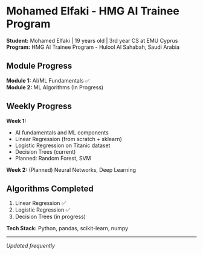 # Mohamed Elfaki - HMG AI Trainee Program

**Student:** Mohamed Elfaki | 19 years old | 3rd year CS at EMU Cyprus  
**Program:** HMG AI Trainee Program - Hulool Al Sahabah, Saudi Arabia

## Module Progress
**Module 1:** AI/ML Fundamentals ✅  
**Module 2:** ML Algorithms (In Progress)

## Weekly Progress

**Week 1:**
- AI fundamentals and ML components
- Linear Regression (from scratch + sklearn) 
- Logistic Regression on Titanic dataset
- Decision Trees (current)
- Planned: Random Forest, SVM

**Week 2:** (Planned)
Neural Networks, Deep Learning

## Algorithms Completed
1. Linear Regression ✅
2. Logistic Regression ✅  
3. Decision Trees (in progress)

**Tech Stack:** Python, pandas, scikit-learn, numpy

---
*Updated frequently*
